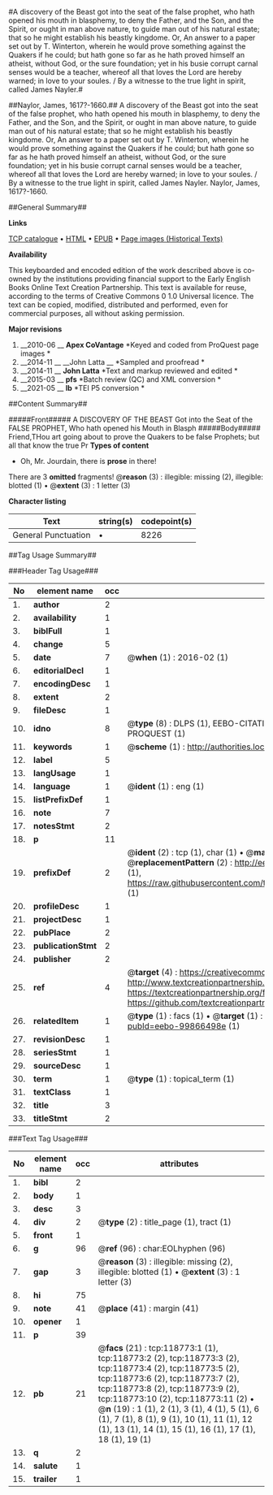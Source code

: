 #A discovery of the Beast got into the seat of the false prophet, who hath opened his mouth in blasphemy, to deny the Father, and the Son, and the Spirit, or ought in man above nature, to guide man out of his natural estate; that so he might establish his beastly kingdome. Or, An answer to a paper set out by T. Winterton, wherein he would prove something against the Quakers if he could; but hath gone so far as he hath proved himself an atheist, without God, or the sure foundation; yet in his busie corrupt carnal senses would be a teacher, whereof all that loves the Lord are hereby warned; in love to your soules. / By a witnesse to the true light in spirit, called James Nayler.#

##Naylor, James, 1617?-1660.##
A discovery of the Beast got into the seat of the false prophet, who hath opened his mouth in blasphemy, to deny the Father, and the Son, and the Spirit, or ought in man above nature, to guide man out of his natural estate; that so he might establish his beastly kingdome. Or, An answer to a paper set out by T. Winterton, wherein he would prove something against the Quakers if he could; but hath gone so far as he hath proved himself an atheist, without God, or the sure foundation; yet in his busie corrupt carnal senses would be a teacher, whereof all that loves the Lord are hereby warned; in love to your soules. / By a witnesse to the true light in spirit, called James Nayler.
Naylor, James, 1617?-1660.

##General Summary##

**Links**

[TCP catalogue](http://www.ota.ox.ac.uk/tcp/)  • 
[HTML](http://tei.it.ox.ac.uk/tcp/Texts-HTML/free/A89/A89834.html)  • 
[EPUB](http://tei.it.ox.ac.uk/tcp/Texts-EPUB/free/A89/A89834.epub) • 
[Page images (Historical Texts)](https://historicaltexts.jisc.ac.uk/eebo-99866498e)

**Availability**

This keyboarded and encoded edition of the work described above is co-owned by the
    institutions providing financial support to the Early English Books Online Text Creation
    Partnership. This text is available for reuse, according to the terms of  Creative Commons 0 1.0 Universal
    licence. The text can be copied, modified, distributed and performed, even for commercial
    purposes, all without asking permission.

**Major revisions**

1. __2010-06 __ __Apex CoVantage__ *Keyed and coded from ProQuest page images *
1. __2014-11 __ __John Latta __ *Sampled and proofread *
1. __2014-11 __ __John Latta__ *Text and markup reviewed and edited *
1. __2015-03 __ __pfs__ *Batch review (QC) and XML conversion *
1. __2021-05 __ __lb__ *TEI P5 conversion *

##Content Summary##

#####Front#####
A DISCOVERY OF THE BEAST Got into the Seat of the FALSE PROPHET, Who hath opened his Mouth in Blasph
#####Body#####
Friend,THou art going about to prove the Quakers to be false Prophets; but all that know the true Pr
**Types of content**

  * Oh, Mr. Jourdain, there is **prose** in there!

There are 3 **omitted** fragments! 
 @__reason__ (3) : illegible: missing (2), illegible: blotted (1)  •  @__extent__ (3) : 1 letter (3)

**Character listing**


|Text|string(s)|codepoint(s)|
|---|---|---|
|General Punctuation|•|8226|

##Tag Usage Summary##

###Header Tag Usage###

|No|element name|occ|attributes|
|---|---|---|---|
|1.|__author__|2||
|2.|__availability__|1||
|3.|__biblFull__|1||
|4.|__change__|5||
|5.|__date__|7| @__when__ (1) : 2016-02 (1)|
|6.|__editorialDecl__|1||
|7.|__encodingDesc__|1||
|8.|__extent__|2||
|9.|__fileDesc__|1||
|10.|__idno__|8| @__type__ (8) : DLPS (1), EEBO-CITATION (1), VID (1), EEBO-PROQUEST (1), STC (3), PROQUEST (1)|
|11.|__keywords__|1| @__scheme__ (1) : http://authorities.loc.gov/ (1)|
|12.|__label__|5||
|13.|__langUsage__|1||
|14.|__language__|1| @__ident__ (1) : eng (1)|
|15.|__listPrefixDef__|1||
|16.|__note__|7||
|17.|__notesStmt__|2||
|18.|__p__|11||
|19.|__prefixDef__|2| @__ident__ (2) : tcp (1), char (1)  •  @__matchPattern__ (2) : ([0-9\-]+):([0-9IVX]+) (1), (.+) (1)  •  @__replacementPattern__ (2) : http://eebo.chadwyck.com/downloadtiff?vid=$1&page=$2 (1), https://raw.githubusercontent.com/textcreationpartnership/Texts/master/tcpchars.xml#$1 (1)|
|20.|__profileDesc__|1||
|21.|__projectDesc__|1||
|22.|__pubPlace__|2||
|23.|__publicationStmt__|2||
|24.|__publisher__|2||
|25.|__ref__|4| @__target__ (4) : https://creativecommons.org/publicdomain/zero/1.0/ (1), http://www.textcreationpartnership.org/docs/. (1), https://textcreationpartnership.org/faq/#faq05 (1), https://github.com/textcreationpartnership (1)|
|26.|__relatedItem__|1| @__type__ (1) : facs (1)  •  @__target__ (1) : https://data.historicaltexts.jisc.ac.uk/view?pubId=eebo-99866498e (1)|
|27.|__revisionDesc__|1||
|28.|__seriesStmt__|1||
|29.|__sourceDesc__|1||
|30.|__term__|1| @__type__ (1) : topical_term (1)|
|31.|__textClass__|1||
|32.|__title__|3||
|33.|__titleStmt__|2||


###Text Tag Usage###

|No|element name|occ|attributes|
|---|---|---|---|
|1.|__bibl__|2||
|2.|__body__|1||
|3.|__desc__|3||
|4.|__div__|2| @__type__ (2) : title_page (1), tract (1)|
|5.|__front__|1||
|6.|__g__|96| @__ref__ (96) : char:EOLhyphen (96)|
|7.|__gap__|3| @__reason__ (3) : illegible: missing (2), illegible: blotted (1)  •  @__extent__ (3) : 1 letter (3)|
|8.|__hi__|75||
|9.|__note__|41| @__place__ (41) : margin (41)|
|10.|__opener__|1||
|11.|__p__|39||
|12.|__pb__|21| @__facs__ (21) : tcp:118773:1 (1), tcp:118773:2 (2), tcp:118773:3 (2), tcp:118773:4 (2), tcp:118773:5 (2), tcp:118773:6 (2), tcp:118773:7 (2), tcp:118773:8 (2), tcp:118773:9 (2), tcp:118773:10 (2), tcp:118773:11 (2)  •  @__n__ (19) : 1 (1), 2 (1), 3 (1), 4 (1), 5 (1), 6 (1), 7 (1), 8 (1), 9 (1), 10 (1), 11 (1), 12 (1), 13 (1), 14 (1), 15 (1), 16 (1), 17 (1), 18 (1), 19 (1)|
|13.|__q__|2||
|14.|__salute__|1||
|15.|__trailer__|1||
